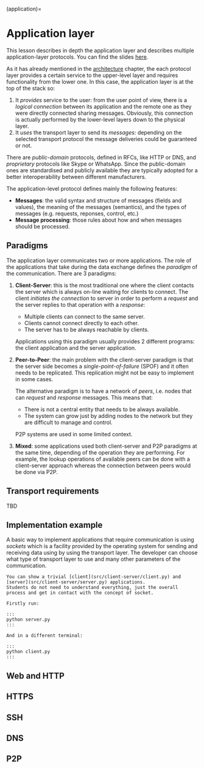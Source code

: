 (application)=
# Application layer

This lesson describes in depth the application layer and describes multiple application-layer protocols.
You can find the slides [here](slides/application.odp).

As it has already mentioned in the [architecture](arch) chapter,
the each protocol layer provides a certain service to the upper-level layer and requires functionality from the lower one.
In this case, the application layer is at the top of the stack so:

1. It _provides_ service to the user: from the user point of view, there is a _logical connection_ between its application and the remote one as they were directly connected sharing messages.
   Obviously, this connection is actually performed by the lower-level layers down to the physical layer.
1. It _uses_ the transport layer to send its _messages_: depending on the selected transport protocol the message deliveries could be guaranteed or not.

There are _public-domain_ protocols, defined in RFCs, like HTTP or DNS, and _proprietary_ protocols like Skype or WhatsApp.
Since the public-domain ones are standardised and publicly available they are typically adopted for a better interoperability between different manufacturers.

The application-level protocol defines mainly the following features:

- **Messages**: the valid syntax and structure of messages (fields and values), the meaning of the messages (semantics), and the types of messages (e.g. requests, reponses, control, etc.)
- **Message processing**: those rules about how and when messages should be processed.

## Paradigms

The application layer communicates two or more applications.
The role of the applications that take during the data exchange defines the _paradigm_ of the communication.
There are 3 paradigms:

1. **Client-Server**: this is the most traditional one where the client contacts the server which is always on-line waiting for clients to connect.
   The client _initiates the connection_ to server in order to perform a _request_ and the server replies to that operation with a _response_:
   - Multiple clients can connect to the same server.
   - Clients cannot connect directly to each other.
   - The server has to be always reachable by clients.

   Applications using this paradigm usually provides 2 different programs: the client application and the server application.

1. **Peer-to-Peer**: the main problem with the client-server paradigm is that the server side becomes a _single-point-of-failure_ (SPOF) and it often needs to be replicated.
   This replication might not be easy to implement in some cases.

   The alternative paradigm is to have a network of _peers_, i.e. nodes that can _request_ and _response_ messages.
   This means that:
   - There is not a central entity that needs to be always available.
   - The system can grow just by adding nodes to the network but they are difficult to manage and control.

   P2P systems are used in some limited context.

1. **Mixed**: some applications used both client-server and P2P paradigms at the same time, depending of the operation they are performing.
   For example, the lookup operations of available peers can be done with a client-server approach whereas the connection between peers would be done via P2P.

## Transport requirements

TBD

## Implementation example

A basic way to implement applications that require communication is using _sockets_ which is a facility provided by the operating system for sending and receiving data using by using the transport layer.
The developer can choose what type of transport layer to use and many other parameters of the communication.

```{note}
You can show a trivial [client](src/client-server/client.py) and [server](src/client-server/server.py) applications.
Students do not need to understand everything, just the overall process and get in contact with the concept of socket.

Firstly run:

:::
python server.py
:::

And in a different terminal:

:::
python client.py
:::
```

## Web and HTTP

## HTTPS

## SSH

## DNS

## P2P
